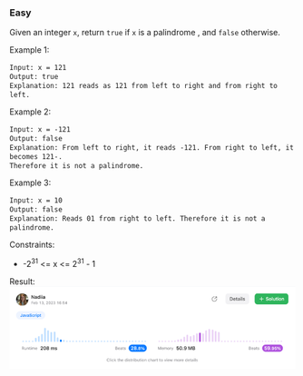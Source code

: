 ### Easy

Given an integer ```x```,  return  ```true``` if ```x``` is a palindrome , and ```false``` otherwise.



Example 1:
```
Input: x = 121
Output: true
Explanation: 121 reads as 121 from left to right and from right to left.
```
Example 2:
```
Input: x = -121
Output: false
Explanation: From left to right, it reads -121. From right to left, it becomes 121-. 
Therefore it is not a palindrome.
```
Example 3:
```
Input: x = 10
Output: false
Explanation: Reads 01 from right to left. Therefore it is not a palindrome.
 ```

Constraints:

- -2<sup>31</sup>  <= x <= 2<sup>31</sup>  - 1

Result:
![img.png](img.png)
